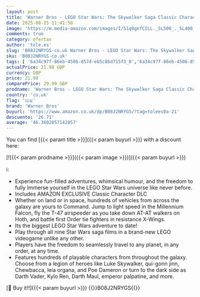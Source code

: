 ```yaml
---
layout: post
title: 'Warner Bros - LEGO Star Wars: The Skywalker Saga Classic Character Edition  Amazon.co.uk Exclusive   Nintendo Switch '
date: 2025-08-25 11:41:50
image: 'https://m.media-amazon.com/images/I/51q0gefCILL._SL500_._SL400_.jpg'
comments: true
category: ofertas
author: 'tole.es'
slug: 'B08J2NRYGS-co.uk Warner Bros - LEGO Star Wars: The Skywalker Saga...'
sku: 'B08J2NRYGS-co.uk'
tags: [ '6a34c97f-86eb-4506-857d-eb5c86d715f3_0','6a34c97f-86eb-4506-857d-eb5c86d715f3_1001','6a34c97f-86eb-4506-857d-eb5c86d715f3_1401','6a34c97f-86eb-4506-857d-eb5c86d715f3_2001','6a34c97f-86eb-4506-857d-eb5c86d715f3_4201','6a34c97f-86eb-4506-857d-eb5c86d715f3_5201','6a34c97f-86eb-4506-857d-eb5c86d715f3_6601','6a34c97f-86eb-4506-857d-eb5c86d715f3_7501','6a34c97f-86eb-4506-857d-eb5c86d715f3_8701','6a34c97f-86eb-4506-857d-eb5c86d715f3_9701','Amazon Gaming Store','Arborist Merchandising Root','Exclusive to Amazon.co.uk','Most awaited games','New Releases in Video Games','Nintendo Switch Consoles, Games & Accessories','Nintendo Switch Games','Nintendo Switch Store','Nintendo Switch pre-orders','PC & Video Games','PC & Video Games Global Store','Pre-order Video Games','Recent Release Video Games Under £20','Regular Stores','Self Service','Special Features Stores','Substores','Voucher savings on Video Games','lego','warner bros','🇬🇧', ]
actualPrice: 21.98 GBP
currency: GBP
price: 21.98
comparePrice: 29.99 GBP
prodname: 'Warner Bros - LEGO Star Wars: The Skywalker Saga Classic Character Edition  Amazon.co.uk Exclusive   Nintendo Switch '
country: 'co.uk'
flag: '🇬🇧'
brand: 'Warner Bros'
buyurl: 'https://www.amazon.co.uk/dp/B08J2NRYGS/?tag=tolees0a-21'
descuento: '26.71'
average: '46.3602857142857'
---
```


You can find [{{< param title >}}]({{< param buyurl >}}) with a discount here:

[![{{< param prodname >}}]({{< param image >}})]({{< param buyurl >}})

ℹ️:

- Experience fun-filled adventures, whimsical humour, and the freedom to fully Immerse yourself in the LEGO Star Wars universe like never before.
- Includes AMAZON EXCLUSIVE Classic Character DLC
- Whether on land or in space, hundreds of vehicles from across the galaxy are yours to Command. Jump to light speed in the Millennium Falcon, fly the T-47 airspeeder as you take down AT-AT walkers on Hoth, and battle first Order tie fighters in resistance X-Wings.
- Its the biggest LEGO Star Wars adventure to date!
- Play through all nine Star Wars saga films in a brand-new LEGO videogame unlike any other.
- Players have the freedom to seamlessly travel to any planet, in any order, at any time.
- Features hundreds of playable characters from throughout the galaxy. Choose from a legion of heroes like Luke Skywalker, qui-gonn jinn, Chewbacca, leia organa, and Poe Dameron or turn to the dark side as Darth Vader, Kylo Ren, Darth Maul, emperor palpatine, and more.

[🛒 Buy it!!]({{< param buyurl >}})
{{<world>}}B08J2NRYGS{{</world>}}
